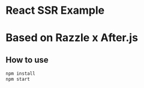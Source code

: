 # React SSR Example

# Based on Razzle x After.js

## How to use

```bash
npm install
npm start
```
